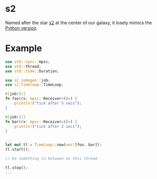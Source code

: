 # s2
Named after the star [s2](https://en.wikipedia.org/wiki/S2_(star)) at the center of our galaxy, it losely mimics the [Python version](https://github.com/sankalpjonn/timeloop).

# Example
```Rust
use std::sync::mpsc;
use std::thread;
use std::time::Duration;

use s2_codegen::job;
use s2_timeloop::TimeLoop;

#[job(5)]
fn foo(rx: mpsc::Receiver<()>) {
    println!("tick after 5 secs");
}

#[job(2)]
fn bar(rx: mpsc::Receiver<()>) {
    println!("tick after 2 secs");
}

...
let mut tl = TimeLoop::new(vec![foo, bar]);
tl.start();

// Do something in between on this thread

tl.stop();
...
```
